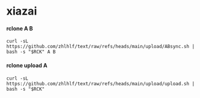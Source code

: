 # xiazai

#### rclone A B
```
curl -sL https://github.com/zhlhlf/text/raw/refs/heads/main/upload/ABsync.sh | bash -s "$RCK" A B
```
#### rclone upload A
```
curl -sL https://github.com/zhlhlf/text/raw/refs/heads/main/upload/upload.sh | bash -s "$RCK"
```
